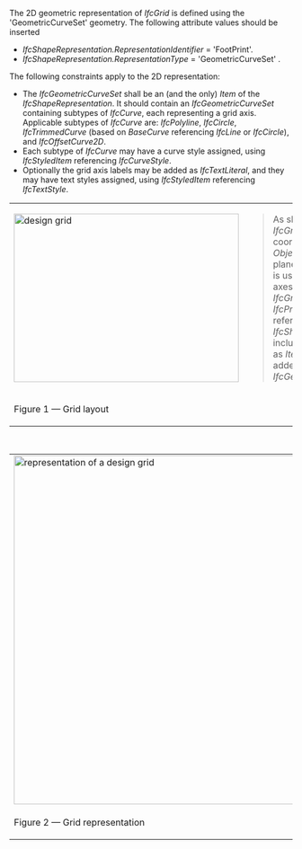 The 2D geometric representation of _IfcGrid_ is defined using the 'GeometricCurveSet' geometry. The following attribute values should be inserted

*  _IfcShapeRepresentation.RepresentationIdentifier_ = 'FootPrint'. 
*  _IfcShapeRepresentation.RepresentationType_ = 'GeometricCurveSet' . 

The following constraints apply to the 2D representation:

* The _IfcGeometricCurveSet_ shall be an (and the only) _Item_ of the _IfcShapeRepresentation_. It should contain an _IfcGeometricCurveSet_ containing subtypes of _IfcCurve_, each representing a grid axis. Applicable subtypes of _IfcCurve_ are: _IfcPolyline_, _IfcCircle_, _IfcTrimmedCurve_ (based on _BaseCurve_ referencing _IfcLine_ or _IfcCircle_), and _IfcOffsetCurve2D_. 
* Each subtype of _IfcCurve_ may have a curve style assigned, using _IfcStyledItem_ referencing _IfcCurveStyle_. 
* Optionally the grid axis labels may be added as _IfcTextLiteral_, and they may have text styles assigned, using _IfcStyledItem_ referencing _IfcTextStyle_. 

<table cellpadding="2" cellspacing="2">
      <tbody>
        <tr>
          <td width="510">
            <img src="../../../figures/IfcDesignGrid-Layout1.gif" alt="design grid" border="0" height="300" width="400">
          </td>
          <td>
            <blockquote>
              As shown in Figure 31, the <em>IfcGrid</em> defines a
              placement coordinate system using the
              <em>ObjectPlacement</em>. The XY plane of the
              coordinate system is used to place the 2D grid axes.
              The <em>Representation</em> of <em>IfcGrid</em> is
              defined using <em>IfcProductRepresentation</em>,
              referencing an <em>IfcShapeRepresentation</em>, that
              includes&nbsp;<em>IfcGeometricCurveSet</em> as
              <em>Items</em>. All grid axes are added as
              <em>IfcPolyline</em> to the
              <em>IfcGeometricCurveSet</em>.
            </blockquote>
          </td>
        </tr>
        <tr>
          <td>
            <p class="figure">Figure 1 &mdash; Grid layout</p>
          </td>
          <td>
            &nbsp;
          </td>
        </tr>
      </tbody>
    </table>

&nbsp;

<table cellpadding="2" cellspacing="2">
      <tbody>
        <tr>
          <td width="510">
            <img src="../../../figures/IfcGrid-Representation.png" alt="representation of a design grid" width="501" height="621" border="0">
          </td>
          <td>
            <blockquote>
              As shown in Figure 32, the attributes <em>UAxes</em>
              and <em>VAxes</em> define lists of <em>IfcGridAxis</em>
              within the context of the&nbsp;grid. Each instance of
              <em>IfcGridAxis</em> refers to the same instance of
              <em>IfcCurve</em> (here the subtype <em>IfcPolyline</em>)
              that is contained within the
              <em>IfcGeometricCurveSet</em> that represents the
              <em>IfcGrid</em>.
            </blockquote>
          </td>
        </tr>
        <tr>
          <td>
            <p class="figure">Figure 2 &mdash; Grid representation</p>
          </td>
          <td>
            &nbsp;
          </td>
        </tr>
      </tbody>
    </table>
